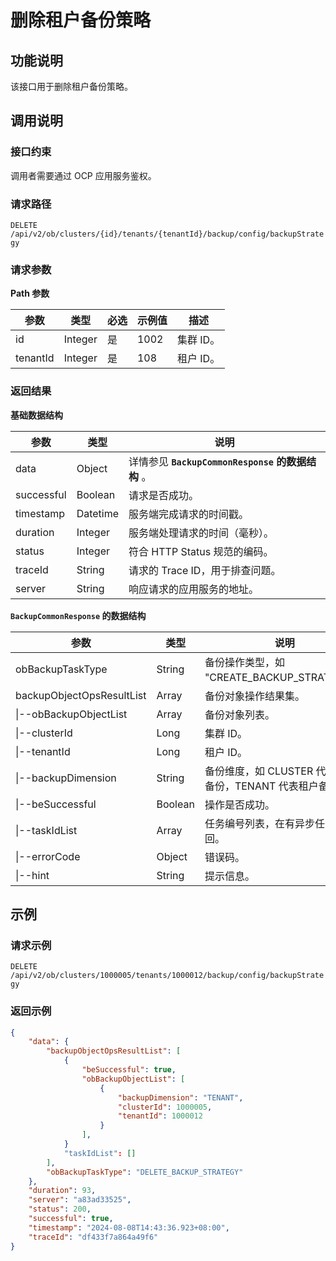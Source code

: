 # 删除租户备份策略

## 功能说明

该接口用于删除租户备份策略。

## 调用说明

### 接口约束

调用者需要通过 OCP 应用服务鉴权。

### 请求路径

`DELETE /api/v2/ob/clusters/{id}/tenants/{tenantId}/backup/config/backupStrategy`

### 请求参数

**Path 参数**

|  参数  |  类型  |  必选  |  示例值  |  描述  |
|--------|--------|--------|----------|--------|
|  id  |  Integer  |  是  |  1002  |  集群 ID。  |
|  tenantId  |  Integer  |  是  |  108  |  租户 ID。  |

### 返回结果

**基础数据结构**

|  参数  |  类型  | 说明                               |
|---------|----------|----------------------------------|
|  data  |  Object  | 详情参见 **`BackupCommonResponse` 的数据结构** 。 |
|  successful  |  Boolean | 请求是否成功。                          |
|  timestamp |  Datetime  | 服务端完成请求的时间戳。                     |
|  duration |  Integer  | 服务端处理请求的时间（毫秒）。                  |
|  status |  Integer  | 符合 HTTP Status 规范的编码。            |
|  traceId |  String  | 请求的 Trace ID，用于排查问题。             |
|  server  |  String  | 响应请求的应用服务的地址。                    |

**`BackupCommonResponse` 的数据结构**

|            参数             |   类型    |                       说明                        |
|---------------------------|---------|-------------------------------------------------|
| obBackupTaskType          | String  | 备份操作类型，如 "CREATE_BACKUP_STRATEGY"。              |
| backupObjectOpsResultList | Array   | 备份对象操作结果集。                                      |
| \|--obBackupObjectList    | Array   | 备份对象列表。                                         |
| \|--clusterId             | Long    | 集群 ID。                                          |
| \|--tenantId              | Long    | 租户 ID。                                          |
| \|--backupDimension       | String  | 备份维度，如 CLUSTER 代表集群备份，TENANT 代表租户备份。 |
| \|--beSuccessful          | Boolean | 操作是否成功。                                         |
| \|--taskIdList            | Array   | 任务编号列表，在有异步任务下返回。                               |
| \|--errorCode             | Object  | 错误码。                                            |
| \|--hint                  | String  | 提示信息。                                           |

## 示例

### 请求示例

`DELETE /api/v2/ob/clusters/1000005/tenants/1000012/backup/config/backupStrategy`

### 返回示例

```JSON
{
    "data": {
        "backupObjectOpsResultList": [
            {
                "beSuccessful": true,
                "obBackupObjectList": [
                    {
                        "backupDimension": "TENANT",
                        "clusterId": 1000005,
                        "tenantId": 1000012
                    }
                ],
            }
            "taskIdList": []
        ],
        "obBackupTaskType": "DELETE_BACKUP_STRATEGY"
    },
    "duration": 93,
    "server": "a83ad33525",
    "status": 200,
    "successful": true,
    "timestamp": "2024-08-08T14:43:36.923+08:00",
    "traceId": "df433f7a864a49f6"
}
```

